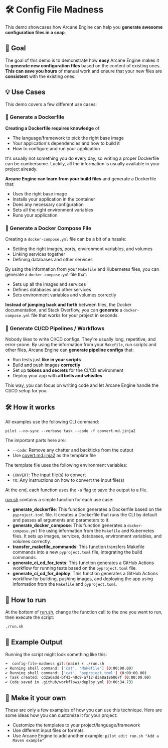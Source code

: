 # 🛠️ Config File Madness

This demo showcases how Arcane Engine can help you 
**generate awesome configuration files in a snap**.

## 🎯 Goal

The goal of this demo is to demonstrate how **easy** Arcane Engine makes it to **generate new configuration files** based
on the content of existing ones. **This can save you hours** of manual work and ensure that your new files are **consistent** with the existing ones.

## 💡 Use Cases
This demo covers a few different use cases:

### 🐳 Generate a Dockerfile
**Creating a Dockerfile requires knowledge** of:
- The language/framework to pick the right base image
- Your application's dependencies and how to build it
- How to configure and run your application 

It's usually not something you do every day, so writing 
a proper Dockerfile can be cumbersome.
Luckily, all the information is usually available in your project already.

**Arcane Engine can learn from your build files** and generate a Dockerfile that:
- Uses the right base image
- Installs your application in the container
- Does any necessary configuration
- Sets all the right environment variables
- Runs your application

### 🐙 Generate a Docker Compose File
Creating a `docker-compose.yml` file can be a bit of a hassle:
- Setting the right images, ports, environment variables, and volumes
- Linking services together
- Defining databases and other services

By using the information from your `Makefile` and Kubernetes files, you can generate a `docker-compose.yml` file that:
- Sets up all the images and services
- Defines databases and other services
- Sets environment variables and volumes correctly

**Instead of jumping back and forth** between files, the Docker documentation, and Stack Overflow, you can **generate** a `docker-compose.yml` file that works for your project in seconds.

### 🚀 Generate CI/CD Pipelines / Workflows
Nobody likes to write CI/CD configs. They're usually long, repetitive, and error-prone.
By using the information from your `Makefile`, run scripts and other files, Arcane Engine can **generate pipeline configs** that:
- Run tests just **like in your scripts** 
- Build and push images **correctly**
- Set up **tokens and secrets** for the CI/CD environment
- Deploy your app with **all bells and whistles**

This way, you can focus on writing code and let Arcane Engine handle the CI/CD setup for you.


## 🛠️ How it works

All examples use the following CLI command:

```shell
pilot --no-sync --verbose task --code -f convert.md.jinja2
```

The important parts here are:
- `--code`: Remove any chatter and backticks from the output
- Use [covert.md.jinja2](convert.md.jinja2) as the template file

The template file uses the following environment variables:
- `CONVERT`: The input file(s) to convert
- `TO`: Any instructions on how to convert the input file(s)

At the end, each function uses the `-o` flag to save the output to a file.

[run.sh](run.sh) contains a simple function for each use case:

- **generate_dockerfile**: This function generates a Dockerfile based on the `pyproject.toml` file. It creates a Dockerfile that runs the CLI by default and passes all arguments and parameters to it.
- **generate_docker_compose**: This function generates a `docker-compose.yml` file using information from the `Makefile` and Kubernetes files. It sets up images, services, databases, environment variables, and volumes correctly.
- **transfer_makefile_commands**: This function transfers Makefile commands into a new `pyproject.toml` file, integrating the build commands.
- **generate_ci_cd_for_tests**: This function generates a GitHub Actions workflow for running tests based on the `pyproject.toml` file.
- **generate_ci_cd_for_deploy**: This function generates a GitHub Actions workflow for building, pushing images, and deploying the app using information from the `Makefile` and `pyproject.toml`.

## 🚦 How to run

At the bottom of [run.sh](run.sh), change the function call to the one you want to run, then execute the script:

```bash
./run.sh
```

## 📄 Example Output

Running the script might look something like this:

```bash
➜  config-file-madness git:(main) ✗ ./run.sh
✔ Running shell command: ['cat', 'Makefile'] (0:00:00.00)
✔ Running shell command: ['cat', 'pyproject.toml'] (0:00:00.00)
✔ Task created: cd2a6add-bf43-48c9-a712-d3a8a186067f (0:00:00.00)
✔ Code saved in .github/workflows/deploy.yml (0:00:34.73)
```

## 🎨 Make it your own

These are only a few examples of how you can use this technique. Here are some ideas how you can customize it for your project:

* Customize the templates to your project/language/framework 
* Use different input files or formats
* Use Arcane Engine to add another example: `pilot edit run.sh "Add a Maven example"`
